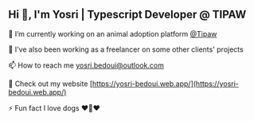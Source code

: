 ## Hi 👋, I'm Yosri | Typescript Developer @ TIPAW

🔭 I’m currently working on an animal adoption platform [@Tipaw](https://tipaw.com/)

🌱 I've also been working as a freelancer on some other clients' projects

📫 How to reach me yosri.bedoui@outlook.com

📄 Check out my website [https://yosri-bedoui.web.app/](https://yosri-bedoui.web.app/)

⚡ Fun fact I love dogs ❤️🐶❤️

